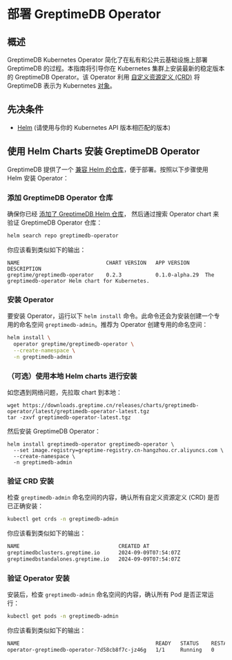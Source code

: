 # 部署 GreptimeDB Operator

## 概述

GreptimeDB Kubernetes Operator 简化了在私有和公共云基础设施上部署 GreptimeDB 的过程。本指南将引导你在 Kubernetes 集群上安装最新的稳定版本的 GreptimeDB Operator。该 Operator 利用 [自定义资源定义 (CRD)](https://kubernetes.io/docs/concepts/extend-kubernetes/api-extension/custom-resources/#customresourcedefinitions) 将 GreptimeDB 表示为 Kubernetes [对象](https://kubernetes.io/docs/concepts/overview/working-with-objects/)。

## 先决条件
- [Helm](https://helm.sh/docs/intro/install/) (请使用与你的 Kubernetes API 版本相匹配的版本)

## 使用 Helm Charts 安装 GreptimeDB Operator

GreptimeDB 提供了一个 [兼容 Helm 的仓库](https://github.com/GreptimeTeam/helm-charts)，便于部署。按照以下步骤使用 Helm 安装 Operator：

### 添加 GreptimeDB Operator 仓库

确保你已经 [添加了 GreptimeDB Helm 仓库](/user-guide/deployments/deploy-on-kubernetes/overview.md#添加-helm-仓库)，
然后通过搜索 Operator chart 来验证 GreptimeDB Operator 仓库：

```bash
helm search repo greptimedb-operator
```

你应该看到类似如下的输出：
```
NAME                        	CHART VERSION	APP VERSION   	DESCRIPTION
greptime/greptimedb-operator	0.2.3        	0.1.0-alpha.29	The greptimedb-operator Helm chart for Kubernetes.
```

### 安装 Operator

要安装 Operator，运行以下 `helm install` 命令。此命令还会为安装创建一个专用的命名空间 `greptimedb-admin`。推荐为 Operator 创建专用的命名空间：

```bash
helm install \
  operator greptime/greptimedb-operator \
  --create-namespace \
  -n greptimedb-admin
```

### （可选）使用本地 Helm charts 进行安装

如您遇到网络问题，先拉取 chart 到本地：

```shell
wget https://downloads.greptime.cn/releases/charts/greptimedb-operator/latest/greptimedb-operator-latest.tgz
tar -zxvf greptimedb-operator-latest.tgz
```

然后安装 GreptimeDB Operator：

```shell
helm install greptimedb-operator greptimedb-operator \
  --set image.registry=greptime-registry.cn-hangzhou.cr.aliyuncs.com \
  --create-namespace \
  -n greptimedb-admin
```

### 验证 CRD 安装
检查 `greptimedb-admin` 命名空间的内容，确认所有自定义资源定义 (CRD) 是否已正确安装：

```bash
kubectl get crds -n greptimedb-admin
```

你应该看到类似如下的输出：
```bash
NAME                                CREATED AT
greptimedbclusters.greptime.io      2024-09-09T07:54:07Z
greptimedbstandalones.greptime.io   2024-09-09T07:54:07Z
```

### 验证 Operator 安装
安装后，检查 `greptimedb-admin` 命名空间的内容，确认所有 Pod 是否正常运行：
```bash
kubectl get pods -n greptimedb-admin
```

你应该看到类似如下的输出：
```bash
NAME                                            READY   STATUS    RESTARTS   AGE
operator-greptimedb-operator-7d58cb8f7c-jz46g   1/1     Running   0          26s
```